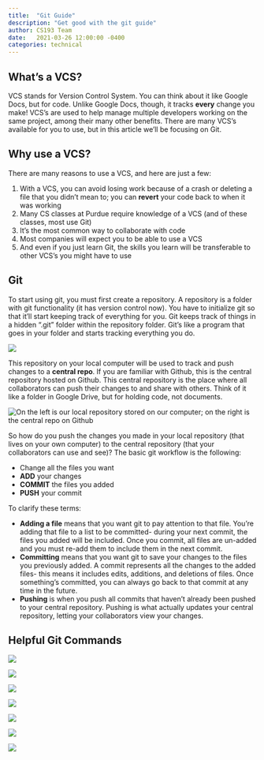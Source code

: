 ```yaml
---
title:  "Git Guide"
description: "Get good with the git guide"
author: CS193 Team
date:   2021-03-26 12:00:00 -0400
categories: technical
---
```


## What’s a VCS?

VCS stands for Version Control System. You can think about it like Google Docs, but for code. Unlike Google Docs, though, it tracks **every** change you make! VCS’s are used to help manage multiple developers working on the same project, among their many other benefits. There are many VCS’s available for you to use, but in this article we’ll be focusing on Git.

## Why use a VCS?

There are many reasons to use a VCS, and here are just a few:
1. With a VCS, you can avoid losing work because of a crash or deleting a file that you didn’t mean to; you can **revert** your code back to when it was working
2. Many CS classes at Purdue require knowledge of a VCS (and of these classes, most use Git)
3. It’s the most common way to collaborate with code
4. Most companies will expect you to be able to use a VCS
5. And even if you just learn Git, the skills you learn will be transferable to other VCS’s you might have to use

## Git

To start using git, you must first create a repository. A repository is a folder with git functionality (it has version control now). You have to initialize git so that it’ll start keeping track of everything for you. Git keeps track of things in a hidden “.git” folder within the repository folder. Git’s like a program that goes in your folder and starts tracking everything you do.

![](/assets/images/wiki/git-guide/git_init.PNG)

This repository on your local computer will be used to track and push changes to a **central repo**. If you are familiar with Github, this is the central repository hosted on Github. This central repository is the place where all collaborators can push their changes to and share with others. Think of it like a folder in Google Drive, but for holding code, not documents.


![On the left is our local repository stored on our computer; on the right is the central repo on Github](/assets/images/wiki/git-guide/git_local_vs_remote.PNG)

So how do you push the changes you made in your local repository (that lives on your own computer) to the central repository (that your collaborators can use and see)? The basic git workflow is the following:

* Change all the files you want
* **ADD** your changes
* **COMMIT** the files you added
* **PUSH** your commit


To clarify these terms:

* **Adding a file** means that you want git to pay attention to that file. You’re adding that file to a list to be committed- during your next commit, the files you added will be included. Once you commit, all files are un-added and you must re-add them to include them in the next commit.
* **Committing** means that you want git to save your changes to the files you previously added. A commit represents all the changes to the added files- this means it includes edits, additions, and deletions of files. Once something’s committed, you can always go back to that commit at any time in the future.
* **Pushing** is when you push all commits that haven’t already been pushed to your central repository. Pushing is what actually updates your central repository, letting your collaborators view your changes.


## Helpful Git Commands 

![](/assets/images/wiki/git-guide/git_init.PNG)

![](/assets/images/wiki/git-guide/git_add.PNG)

![](/assets/images/wiki/git-guide/git_commit.PNG)

![](/assets/images/wiki/git-guide/git_status.PNG)

![](/assets/images/wiki/git-guide/git_diff.PNG)

![](/assets/images/wiki/git-guide/git_log.PNG)

![](/assets/images/wiki/git-guide/git_revert.PNG)